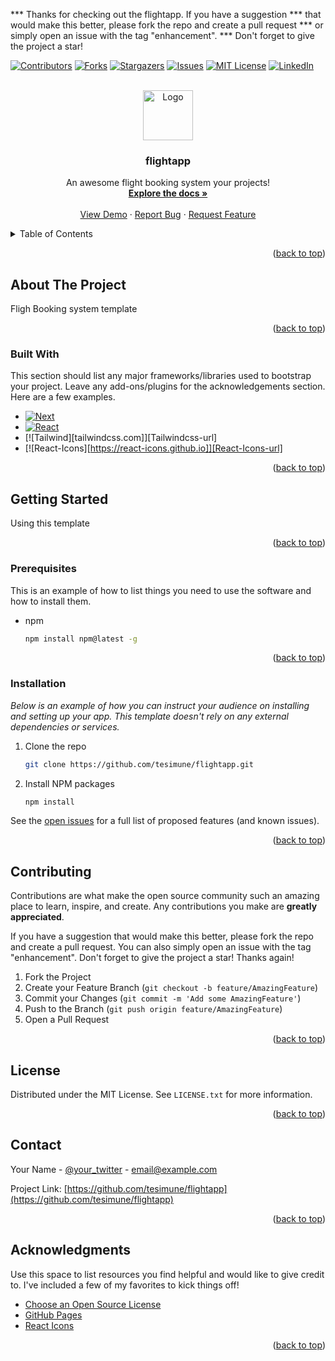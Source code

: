 <a name="top"></a>

*** Thanks for checking out the flightapp. If you have a suggestion
*** that would make this better, please fork the repo and create a pull request
*** or simply open an issue with the tag "enhancement".
*** Don't forget to give the project a star!



[![Contributors][contributors-shield]][contributors-url]
[![Forks][forks-shield]][forks-url]
[![Stargazers][stars-shield]][stars-url]
[![Issues][issues-shield]][issues-url]
[![MIT License][license-shield]][license-url]
[![LinkedIn][linkedin-shield]][linkedin-url]



<!-- PROJECT LOGO -->
<br />
<div align="center">
  <a href="https://github.com/othneildrew/flightapp">
    <img src="images/logo.png" alt="Logo" width="80" height="80">
  </a>

  <h3 align="center">flightapp</h3>

  <p align="center">
    An awesome flight booking system your projects!
    <br />
    <a href="https://github.com/tesimune/flightapp"><strong>Explore the docs »</strong></a>
    <br />
    <br />
    <a href="https://flightapp-ruby.vercel.app/">View Demo</a>
    ·
    <a href="https://github.com/tesimune/flightapp/issues">Report Bug</a>
    ·
    <a href="https://github.com/tesimune/flightapp/issues">Request Feature</a>
  </p>
</div>



<!-- TABLE OF CONTENTS -->
<details>
  <summary>Table of Contents</summary>
  <ol>
    <li>
      <a href="#about-the-project">About The Project</a>
      <ul>
        <li><a href="#built-with">Built With</a></li>
      </ul>
    </li>
    <li>
      <a href="#getting-started">Getting Started</a>
      <ul>
        <li><a href="#prerequisites">Prerequisites</a></li>
        <li><a href="#installation">Installation</a></li>
      </ul>
    </li>
    <li><a href="#usage">Usage</a></li>
    <li><a href="#roadmap">Roadmap</a></li>
    <li><a href="#contributing">Contributing</a></li>
    <li><a href="#license">License</a></li>
    <li><a href="#contact">Contact</a></li>
    <li><a href="#acknowledgments">Acknowledgments</a></li>
  </ol>
</details>

<p align="right">(<a href="#top">back to top</a>)</p>



<!-- ABOUT THE PROJECT -->
## About The Project

Fligh Booking system template


<p align="right">(<a href="#top">back to top</a>)</p>



### Built With

This section should list any major frameworks/libraries used to bootstrap your project. Leave any add-ons/plugins for the acknowledgements section. Here are a few examples.

* [![Next][Next.js]][Next-url]
* [![React][React.js]][React-url]
* [![Tailwind][tailwindcss.com]][Tailwindcss-url]
* [![React-Icons][https://react-icons.github.io]][React-Icons-url]

<p align="right">(<a href="#top">back to top</a>)</p>



<!-- GETTING STARTED -->
## Getting Started

Using this template

<p align="right">(<a href="#top">back to top</a>)</p>

### Prerequisites

This is an example of how to list things you need to use the software and how to install them.
* npm
  ```sh
  npm install npm@latest -g
  ```
<p align="right">(<a href="#top">back to top</a>)</p>

### Installation

_Below is an example of how you can instruct your audience on installing and setting up your app. This template doesn't rely on any external dependencies or services._

1. Clone the repo
   ```sh
   git clone https://github.com/tesimune/flightapp.git
   ```
2. Install NPM packages
   ```sh
   npm install
   ```


See the [open issues](https://github.com/tesimune/flightapp/issues) for a full list of proposed features (and known issues).

<p align="right">(<a href="#top">back to top</a>)</p>



<!-- CONTRIBUTING -->
## Contributing

Contributions are what make the open source community such an amazing place to learn, inspire, and create. Any contributions you make are **greatly appreciated**.

If you have a suggestion that would make this better, please fork the repo and create a pull request. You can also simply open an issue with the tag "enhancement".
Don't forget to give the project a star! Thanks again!

1. Fork the Project
2. Create your Feature Branch (`git checkout -b feature/AmazingFeature`)
3. Commit your Changes (`git commit -m 'Add some AmazingFeature'`)
4. Push to the Branch (`git push origin feature/AmazingFeature`)
5. Open a Pull Request

<p align="right">(<a href="#top">back to top</a>)</p>



<!-- LICENSE -->
## License

Distributed under the MIT License. See `LICENSE.txt` for more information.

<p align="right">(<a href="#top">back to top</a>)</p>

<!-- CONTACT -->
## Contact

Your Name - [@your_twitter](https://twitter.com/tesimune) - email@example.com

Project Link: [https://github.com/tesimune/flightapp](https://github.com/tesimune/flightapp)

<p align="right">(<a href="#top">back to top</a>)</p>


<!-- ACKNOWLEDGMENTS -->
## Acknowledgments

Use this space to list resources you find helpful and would like to give credit to. I've included a few of my favorites to kick things off!

* [Choose an Open Source License](https://choosealicense.com)
* [GitHub Pages](https://pages.github.com)
* [React Icons](https://react-icons.github.io/react-icons/search)

<p align="right">(<a href="#top">back to top</a>)</p>



<!-- MARKDOWN LINKS & IMAGES -->
<!-- https://www.markdownguide.org/basic-syntax/#reference-style-links -->
[contributors-shield]: https://img.shields.io/github/contributors/tesimune/flightapp.svg?style=for-the-badge
[contributors-url]: https://github.com/tesimune/flightapp/graphs/contributors
[forks-shield]: https://img.shields.io/github/forks/tesimune/flightapp.svg?style=for-the-badge
[forks-url]: https://github.com/tesimune/flightapp/network/members
[stars-shield]: https://img.shields.io/github/stars/tesimune/flightapp.svg?style=for-the-badge
[stars-url]: https://github.com/tesimune/flightapp/stargazers
[issues-shield]: https://img.shields.io/github/issues/tesimune/flightapp.svg?style=for-the-badge
[issues-url]: https://github.com/tesimune/flightapp/issues
[license-shield]: https://img.shields.io/github/license/tesimune/flightapp.svg?style=for-the-badge
[license-url]: https://github.com/tesimune/flightapp/blob/master/LICENSE.txt
[linkedin-shield]: https://img.shields.io/badge/-LinkedIn-black.svg?style=for-the-badge&logo=linkedin&colorB=555
[linkedin-url]: https://linkedin.com/in/tesimune
[product-screenshot]: images/screenshot.png
[Next.js]: https://img.shields.io/badge/next.js-000000?style=for-the-badge&logo=nextdotjs&logoColor=white
[Next-url]: https://nextjs.org/
[React.js]: https://img.shields.io/badge/React-20232A?style=for-the-badge&logo=react&logoColor=61DAFB
[React-url]: https://reactjs.org/